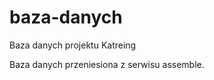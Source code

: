 baza-danych
===========

Baza danych projektu Katreing


Baza danych przeniesiona z serwisu assemble. 
